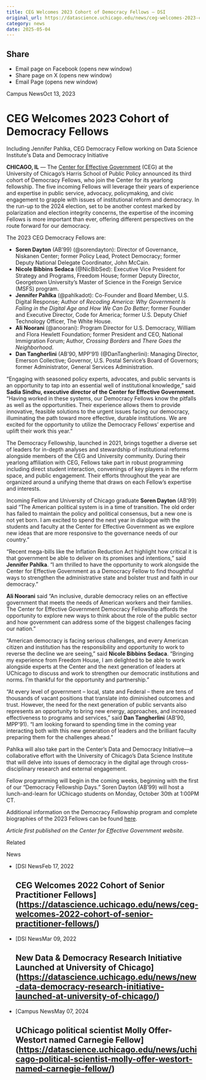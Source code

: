 ```yaml
---
title: CEG Welcomes 2023 Cohort of Democracy Fellows – DSI
original_url: https://datascience.uchicago.edu/news/ceg-welcomes-2023-cohort-of-democracy-fellows
category: news
date: 2025-05-04
---
```


## Share

* Email page on Facebook (opens new window)
* Share page on X (opens new window)
* Email Page (opens new window)

<!-- Table-like structure detected -->

Campus NewsOct 13, 2023

# CEG Welcomes 2023 Cohort of Democracy Fellows

Including Jennifer Pahlka, CEG Democracy Fellow working on Data Science Institute's Data and Democracy Initiative

**CHICAGO, IL** — The [Center for Effective Government](https://effectivegov.uchicago.edu/) (CEG) at the University of Chicago’s Harris School of Public Policy announced its third cohort of Democracy Fellows, who join the Center for its yearlong fellowship. The five incoming Fellows will leverage their years of experience and expertise in public service, advocacy, policymaking, and civic engagement to grapple with issues of institutional reform and democracy. In the run-up to the 2024 election, set to be another contest marked by polarization and election integrity concerns, the expertise of the incoming Fellows is more important than ever, offering different perspectives on the route forward for our democracy.

The 2023 CEG Democracy Fellows are:

* **Soren Dayton** (AB’99) (@sorendayton): Director of Governance, Niskanen Center; former Policy Lead, Protect Democracy; former Deputy National Delegate Coordinator, John McCain.
* **Nicole Bibbins Sedaca** (@NicBibSed): Executive Vice President for Strategy and Programs, Freedom House; former Deputy Director, Georgetown University’s Master of Science in the Foreign Service (MSFS) program.
* **Jennifer Pahlka** (@pahlkadot): Co-Founder and Board Member, U.S. Digital Response; Author of *Recoding America: Why Government Is Failing in the Digital Age and How We Can Do Better*; former Founder and Executive Director, Code for America; former U.S. Deputy Chief Technology Officer, The White House.
* **Ali Noorani** (@anoorani): Program Director for U.S. Democracy, William and Flora Hewlett Foundation; former President and CEO, National Immigration Forum; Author, *Crossing Borders* and *There Goes the Neighborhood*.
* **Dan Tangherlini** (AB’90, MPP’91) (@DanTangherlini): Managing Director, Emerson Collective; Governor, U.S. Postal Service’s Board of Governors; former Administrator, General Services Administration.

“Engaging with seasoned policy experts, advocates, and public servants is an opportunity to tap into an essential well of institutional knowledge,” said **Sadia Sindhu, executive director of the Center for Effective Government**. “Having worked in these systems, our Democracy Fellows know the pitfalls as well as the opportunities. Their experience allows them to provide innovative, feasible solutions to the urgent issues facing our democracy, illuminating the path toward more effective, durable institutions. We are excited for the opportunity to utilize the Democracy Fellows’ expertise and uplift their work this year.”

The Democracy Fellowship, launched in 2021, brings together a diverse set of leaders for in-depth analyses and stewardship of institutional reforms alongside members of the CEG and University community. During their yearlong affiliation with CEG, Fellows take part in robust programming including direct student interaction, convenings of key players in the reform space, and public engagement. Their efforts throughout the year are organized around a unifying theme that draws on each Fellow’s expertise and interests.

Incoming Fellow and University of Chicago graduate **Soren Dayton** (AB’99) said “The American political system is in a time of transition. The old order has failed to maintain the policy and political consensus, but a new one is not yet born. I am excited to spend the next year in dialogue with the students and faculty at the Center for Effective Government as we explore new ideas that are more responsive to the governance needs of our country.”

“Recent mega-bills like the Inflation Reduction Act highlight how critical it is that government be able to deliver on its promises and intentions,” said **Jennifer Pahlka**. “I am thrilled to have the opportunity to work alongside the Center for Effective Government as a Democracy Fellow to find thoughtful ways to strengthen the administrative state and bolster trust and faith in our democracy.”

**Ali Noorani** said “An inclusive, durable democracy relies on an effective government that meets the needs of American workers and their families. The Center for Effective Government Democracy Fellowship affords the opportunity to explore new ways to think about the role of the public sector and how government can address some of the biggest challenges facing our nation.”

“American democracy is facing serious challenges, and every American citizen and institution has the responsibility and opportunity to work to reverse the decline we are seeing,” said **Nicole Bibbins Sedaca**. “Bringing my experience from Freedom House, I am delighted to be able to work alongside experts at the Center and the next generation of leaders at UChicago to discuss and work to strengthen our democratic institutions and norms. I’m thankful for the opportunity and partnership.”

“At every level of government – local, state and Federal – there are tens of thousands of vacant positions that translate into diminished outcomes and trust. However, the need for the next generation of public servants also represents an opportunity to bring new energy, approaches, and increased effectiveness to programs and services,” said **Dan Tangherlini** (AB’90, MPP’91). “I am looking forward to spending time in the coming year interacting both with this new generation of leaders and the brilliant faculty preparing them for the challenges ahead.”

Pahlka will also take part in the Center’s Data and Democracy Initiative—a collaborative effort with the University of Chicago’s Data Science Institute that will delve into issues of democracy in the digital age through cross-disciplinary research and external engagement.

Fellow programming will begin in the coming weeks, beginning with the first of our “Democracy Fellowship Days.” Soren Dayton (AB’99) will host a lunch-and-learn for UChicago students on Monday, October 30th at 1:00PM CT.

Additional information on the Democracy Fellowship program and complete biographies of the 2023 Fellows can be found [here](https://effectivegov.uchicago.edu/initiatives/democracy-fellowship).

*Article first published on the Center for Effective Government website.*

Related

News

* [DSI NewsFeb 17, 2022

  ## CEG Welcomes 2022 Cohort of Senior Practitioner Fellows](https://datascience.uchicago.edu/news/ceg-welcomes-2022-cohort-of-senior-practitioner-fellows/)
* [DSI NewsMar 09, 2022

  ## New Data & Democracy Research Initiative Launched at University of Chicago](https://datascience.uchicago.edu/news/new-data-democracy-research-initiative-launched-at-university-of-chicago/)
* [Campus NewsMay 07, 2024

  ## UChicago political scientist Molly Offer-Westort named Carnegie Fellow](https://datascience.uchicago.edu/news/uchicago-political-scientist-molly-offer-westort-named-carnegie-fellow/)